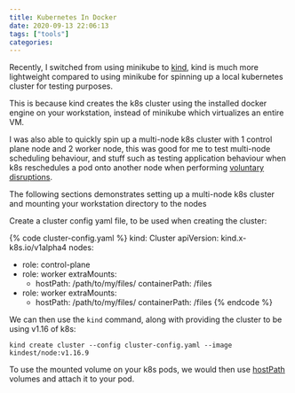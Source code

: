 ```yaml
---
title: Kubernetes In Docker
date: 2020-09-13 22:06:13
tags: ["tools"]
categories:
---
```

Recently, I switched from using minikube to [kind](https://kind.sigs.k8s.io/docs/user/quick-start/), kind is much more lightweight compared to using minikube for spinning up a local kubernetes cluster for testing purposes.

This is because kind creates the k8s cluster using the installed docker engine on your workstation, instead of minikube which virtualizes an entire VM.

I was also able to quickly spin up a multi-node k8s cluster with 1 control plane node and 2 worker node, this was good for me to test multi-node scheduling behaviour, and stuff such as testing application behaviour when k8s reschedules a pod onto another node when performing [voluntary disruptions](https://kubernetes.io/docs/concepts/workloads/pods/disruptions/#voluntary-and-involuntary-disruptions).

The following sections demonstrates setting up a multi-node k8s cluster and mounting your workstation directory to the nodes

Create a cluster config yaml file, to be used when creating the cluster:

{% code cluster-config.yaml %}
kind: Cluster
apiVersion: kind.x-k8s.io/v1alpha4
nodes:
- role: control-plane
- role: worker
  extraMounts:
  - hostPath: /path/to/my/files/
    containerPath: /files
- role: worker
  extraMounts:
  - hostPath: /path/to/my/files/
    containerPath: /files
{% endcode %}

We can then use the ```kind``` command, along with providing the cluster to be using v1.16 of k8s:

```kind create cluster --config cluster-config.yaml --image kindest/node:v1.16.9```

To use the mounted volume on your k8s pods, we would then use [hostPath](https://kubernetes.io/docs/concepts/storage/volumes/#hostpath) volumes and attach it to your pod.
